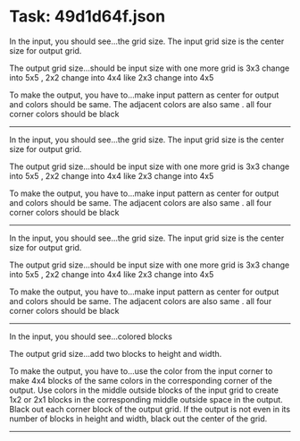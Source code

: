 # Task: 49d1d64f.json

In the input, you should see...the grid size. The input grid size is the center size for output grid.

The output grid size...should be input size with one more grid is 3x3 change into 5x5 , 2x2 change into 4x4 like 2x3 change into 4x5

To make the output, you have to...make input pattern as center for output and colors should be same. The adjacent colors are also same .  all four corner colors should be black

---

In the input, you should see...the grid size. The input grid size is the center size for output grid.

The output grid size...should be input size with one more grid is 3x3 change into 5x5 , 2x2 change into 4x4 like 2x3 change into 4x5

To make the output, you have to...make input pattern as center for output and colors should be same. The adjacent colors are also same .  all four corner colors should be black

---

In the input, you should see...the grid size. The input grid size is the center size for output grid.

The output grid size...should be input size with one more grid is 3x3 change into 5x5 , 2x2 change into 4x4 like 2x3 change into 4x5

To make the output, you have to...make input pattern as center for output and colors should be same. The adjacent colors are also same .  all four corner colors should be black

---

In the input, you should see...colored blocks

The output grid size...add two blocks to height and width.

To make the output, you have to...use the color from the input corner to make 4x4 blocks of the same colors in the corresponding corner of the output. Use colors in the middle outside blocks of the input grid to create 1x2 or 2x1 blocks in the corresponding middle outside space in the output. Black out each corner block of the output grid. If the output is not even in its number of blocks in height and width, black out the center of the grid.

---

